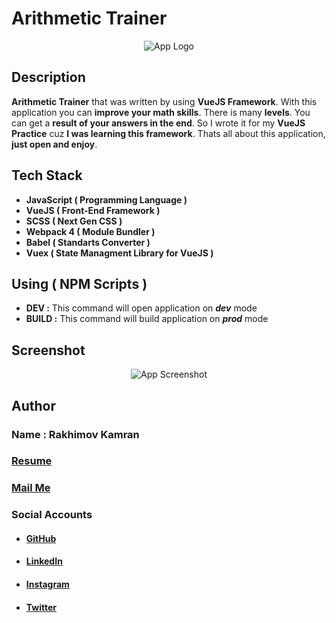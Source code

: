 # Arithmetic Trainer
<p align="center">
  <img alt='App Logo' src='https://i.ibb.co/Brv99jj/photo-2020-04-09-13-52-00.jpg'>
</p>

## Description
**Arithmetic Trainer** that was written by using **VueJS Framework**.
With this application you can **improve your math skills**. There is many **levels**. You can get a **result of your answers in the end**. So I wrote it for my **VueJS Practice** cuz **I was learning this framework**. Thats all about this application, **just open and enjoy**.
## Tech Stack

 - **JavaScript ( Programming Language )**
 - **VueJS ( Front-End Framework )**
 - **SCSS ( Next Gen CSS )**
 - **Webpack 4 ( Module Bundler )**
 - **Babel ( Standarts Converter )**
 - **Vuex ( State Managment Library for VueJS )**
 ## Using ( NPM Scripts )
 - **DEV :** This command will open application on ***dev*** mode
 -  **BUILD :** This command will build application on ***prod*** mode
 ## Screenshot
<p align="center">
  <img alt='App Screenshot' src='https://i.ibb.co/V2rRsbK/ar.jpg'>
</p>

## Author
### Name : Rakhimov Kamran
### [Resume](https://drive.google.com/open?id=1qeT1X0zbppAx6XoV0mzIPFx_yT3TtpSQ)
### <a href="mailto:rakhimovkamran@gmail.com">Mail Me</a>

### Social Accounts
 - #### [GitHub](https://github.com/rakhimovkamran)
 - #### [LinkedIn](https://linkedin.com/in/rakhimovkamran)
 - #### [Instagram](https://instagram.com/rakhimovkamran)
 - #### [Twitter](https://twitter.com/rakhimovkamran)

